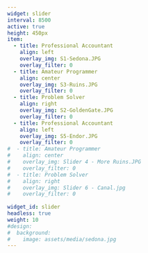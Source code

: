 ```yaml
---
widget: slider
interval: 8500
active: true
height: 450px
item:
  - title: Professional Accountant
    align: left
    overlay_img: S1-Sedona.JPG
    overlay_filter: 0
  - title: Amateur Programmer
    align: center
    overlay_img: S3-Ruins.JPG
    overlay_filter: 0
  - title: Problem Solver
    align: right
    overlay_img: S2-GoldenGate.JPG
    overlay_filter: 0
  - title: Professional Accountant
    align: left
    overlay_img: S5-Endor.JPG
    overlay_filter: 0
#  - title: Amateur Programmer
#    align: center
#    overlay_img: Slider 4 - More Ruins.JPG
#    overlay_filter: 0
#  - title: Problem Solver
#    align: right
#    overlay_img: Slider 6 - Canal.jpg
#    overlay_filter: 0
    
widget_id: slider
headless: true
weight: 10
#design:
#  background:
#    image: assets/media/sedona.jpg
---
```

